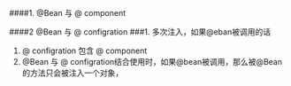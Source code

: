 

####1. @Bean 与 @ component


####2  @Bean 与 @ configration
###1. 多次注入，如果@eban被调用的话
1. @ configration 包含  @ component
2. @Bean 与 @ configration结合使用时，如果@bean被调用，那么被@Bean的方法只会被注入一个对象，
